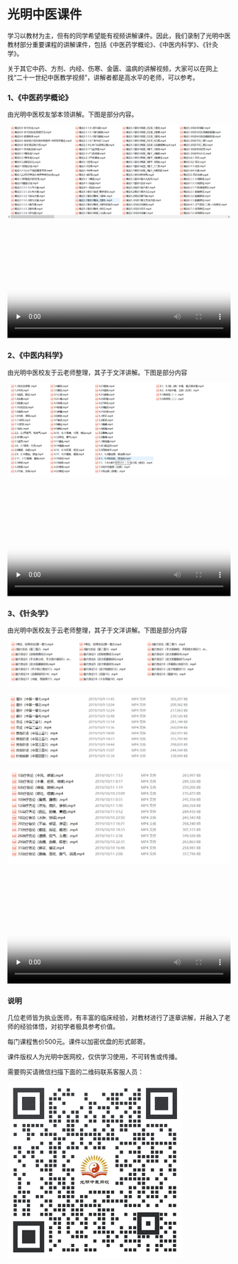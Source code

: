 # 光明中医课件

学习以教材为主，但有的同学希望能有视频讲解课件。因此，我们录制了光明中医教材部分重要课程的讲解课件，包括《中医药学概论》、《中医内科学》、《针灸学》。

关于其它中药、方剂、内经、伤寒、金匮、温病的讲解视频，大家可以在网上找“二十一世纪中医教学视频”，讲解者都是高水平的老师，可以参考。

### 1、《中医药学概论》

由光明中医校友邹本领讲解。下图是部分内容。

![](img/gl.png)

<video id="video" controls="" preload="none" width="100%"  poster="https://zuoye.gmzyh.com/media/video/gl.png">
<source id="mp4" src="https://zuoye.gmzyh.com/media/video/gl.mp4" type="video/mp4">
</video>

### 2、《中医内科学》

由光明中医校友于云老师整理，其子于文洋讲解。下图是部分内容

![](img/neike.png)

<video id="video" controls="" preload="none" width="100%"  poster="https://zuoye.gmzyh.com/media/video/nk.png">
<source id="mp4" src="https://zuoye.gmzyh.com/media/video/nk.mp4" type="video/mp4">
</video>

### 3、《针灸学》

由光明中医校友于云老师整理，其子于文洋讲解。下图是部分内容

![](img/zjx1.png)

![](img/zjx2.png)

![](img/zjx3.png)

<video id="video" controls="" preload="none" width="100%"  poster="https://zuoye.gmzyh.com/media/video/zhenjiu.png">
<source id="mp4" src="https://zuoye.gmzyh.com/media/video/zhenjiu.mp4" type="video/mp4">
</video>


### 说明

几位老师皆为执业医师，有丰富的临床经验，对教材进行了逐章讲解，并融入了老师的经验体悟，对初学者极具参考价值。

每门课程售价500元。课件以加密优盘的形式邮寄。

课件版权人为光明中医网校，仅供学习使用，不可转售或传播。

需要购买请微信扫描下面的二维码联系客服人员：

![](img/qiyeliaxi.png)




